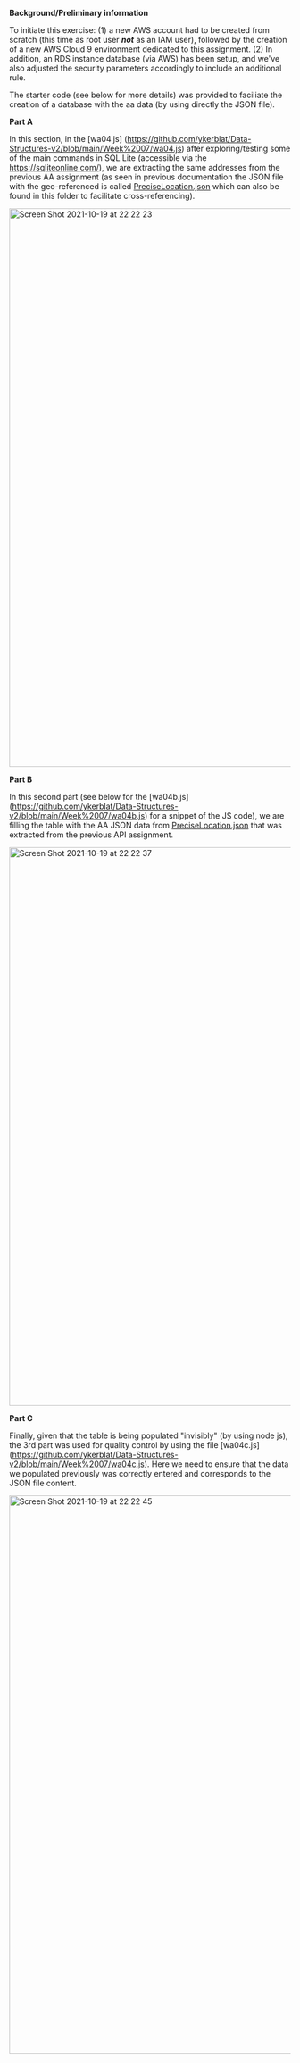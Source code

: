 **Background/Preliminary information**

To initiate this exercise:
(1) a new AWS account had to be created from scratch (this time as root user **_not_** as an IAM user), followed by the creation of a new AWS Cloud 9 environment dedicated to this assignment. 
(2) In addition, an RDS instance database (via AWS) has been setup, and we've also adjusted the security parameters accordingly to include an additional rule.

The starter code (see below for more details) was provided to faciliate the creation of a database with the aa data (by using directly the JSON file).

**Part A**

In this section, in the [wa04.js] (https://github.com/ykerblat/Data-Structures-v2/blob/main/Week%2007/wa04.js) after exploring/testing some of the main commands in SQL Lite (accessible via the https://sqliteonline.com/), we are extracting the same addresses from the previous AA assignment (as seen in previous documentation the JSON file with the geo-referenced is called [PreciseLocation.json](https://github.com/ykerblat/Data-Structures-v2/blob/main/Week%2007/PreciseLocation.jsonlocated) which can also be found in this folder to facilitate cross-referencing).

<img width="1001" alt="Screen Shot 2021-10-19 at 22 22 23" src="https://user-images.githubusercontent.com/82052220/138018508-f36e57f1-b216-4ac1-b41e-d35f5b0e39a0.png">

**Part B**

In this second part (see below for the [wa04b.js] (https://github.com/ykerblat/Data-Structures-v2/blob/main/Week%2007/wa04b.js) for a snippet of the JS code), we are filling the table with the AA JSON data from [PreciseLocation.json](https://github.com/ykerblat/Data-Structures-v2/blob/main/Week%2007/PreciseLocation.jsonlocated) that was extracted from the previous API assignment.

<img width="1001" alt="Screen Shot 2021-10-19 at 22 22 37" src="https://user-images.githubusercontent.com/82052220/138018640-6c9207a3-143f-4015-966e-fec2cda98bad.png">

**Part C**

Finally, given that the table is being populated "invisibly" (by using node js), the 3rd part was used for quality control by using the file [wa04c.js] (https://github.com/ykerblat/Data-Structures-v2/blob/main/Week%2007/wa04c.js). Here we need to ensure that the data we populated previously was correctly entered and corresponds to the JSON file content.

<img width="1001" alt="Screen Shot 2021-10-19 at 22 22 45" src="https://user-images.githubusercontent.com/82052220/138019036-49c447a9-c2c4-4525-a98d-5d8342e7387c.png">
